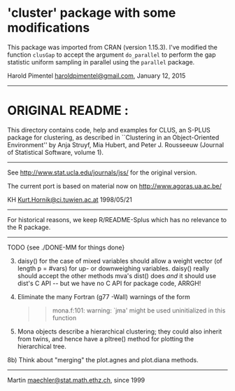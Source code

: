 # 'cluster' package with some modifications

This package was imported from CRAN (version 1.15.3). I've modified the
function `clusGap` to accept the argument `do_parallel` to perform the gap
statistic uniform sampling in parallel using the `parallel` package.

Harold Pimentel <haroldpimentel@gmail.com>, January 12, 2015

-------

# ORIGINAL README :

  This directory contains code, help and examples for CLUS, an S-PLUS
  package for clustering, as described in ``Clustering in an
  Object-Oriented Environment'' by Anja Struyf, Mia Hubert, and Peter
  J. Rousseeuw (Journal of Statistical Software, volume 1).

------------------------------------------------------------------------

See http://www.stat.ucla.edu/journals/jss/ for the original version.

The current port is based on material now on
	http://www.agoras.ua.ac.be/

KH <Kurt.Hornik@ci.tuwien.ac.at> 1998/05/21

---------

For historical reasons,
we keep R/README-Splus which has no relevance to the R package.

---------------------

TODO {see ./DONE-MM for things done}

 3) daisy() for the case of mixed variables should allow
    a weight vector (of length p = #vars) for up- or downweighing variables.
    daisy() really should accept the other methods mva's dist() does _and_
    it should use dist's C API -- but we have no C API for package code, ARRGH!

 4) Eliminate the many Fortran (g77 -Wall) warnings of the form
    >> mona.f:101: warning: `jma' might be used uninitialized in this function

 6) Mona objects describe a hierarchical clustering; they could also inherit
    from twins, and hence have a pltree() method for plotting the
    hierarchical tree.

 8b) Think about "merging" the plot.agnes and plot.diana methods.

------------------

Martin <maechler@stat.math.ethz.ch>, since 1999

